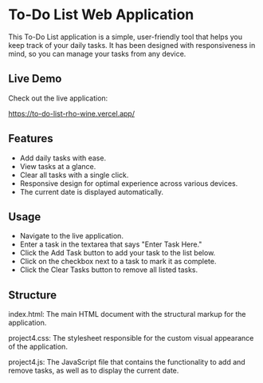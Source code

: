 # To-Do List Web Application

This To-Do List application is a simple, user-friendly tool that helps you keep track of your daily tasks. It has been designed with responsiveness in mind, so you can manage your tasks from any device.

## Live Demo

Check out the live application:

https://to-do-list-rho-wine.vercel.app/

## Features

- Add daily tasks with ease.
- View tasks at a glance.
- Clear all tasks with a single click.
- Responsive design for optimal experience across various devices.
- The current date is displayed automatically.

## Usage
- Navigate to the live application.
- Enter a task in the textarea that says "Enter Task Here."
- Click the Add Task button to add your task to the list below.
- Click on the checkbox next to a task to mark it as complete.
- Click the Clear Tasks button to remove all listed tasks.
  
## Structure
index.html: The main HTML document with the structural markup for the application.

project4.css: The stylesheet responsible for the custom visual appearance of the application.

project4.js: The JavaScript file that contains the functionality to add and remove tasks, as well as to display the current date.
